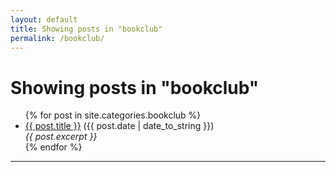 ```yaml
---
layout: default
title: Showing posts in "bookclub"
permalink: /bookclub/
---
```


<h1>Showing posts in "bookclub"</h1>

<ul>
  {% for post in site.categories.bookclub %}
    <li><a href="/food{{ post.url }}">{{ post.title }}</a> ({{ post.date | date_to_string }})<br>
      <i>{{ post.excerpt }}</i>
    </li>
  {% endfor %}
</ul>
<hr>

